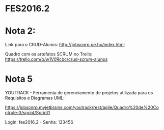 # FES2016.2

# Nota 2:
Link para o CRUD-Alunos: http://jobsonrp.pe.hu/index.html

Quadro com os artefatos SCRUM no Trello: https://trello.com/b/w1V0Rcbc/crud-scrum-alunos

# Nota 5
YOUTRACK - Ferramenta de gerenciamento de projetos utilizada para os Requisitos e Diagramas UML:

https://jobsonrp.myjetbrains.com/youtrack/rest/agile/Quadro%20de%20Controle-3/sprint/Sprint1

Login: fes2016.2  -  Senha: 123456





